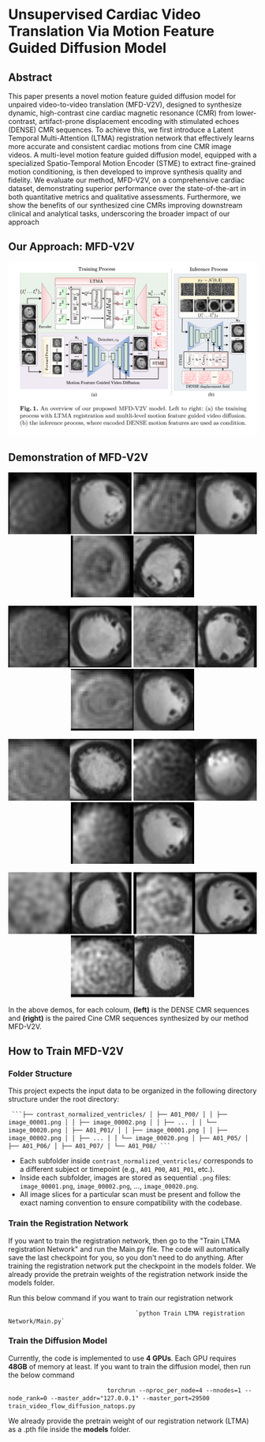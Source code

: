 # Unsupervised Cardiac Video Translation Via Motion Feature Guided Diffusion Model
## Abstract

This paper presents a novel motion feature guided diffusion model for unpaired video-to-video translation (MFD-V2V), designed to synthesize dynamic, high-contrast cine cardiac magnetic resonance (CMR) from lower-contrast, artifact-prone displacement encoding with stimulated echoes (DENSE) CMR sequences. To achieve this, we first introduce a Latent Temporal Multi-Attention (LTMA) registration network that effectively learns more accurate and consistent cardiac motions from cine CMR image videos. A multi-level motion feature guided diffusion model, equipped with a specialized Spatio-Temporal Motion Encoder (STME) to extract fine-grained motion conditioning, is then developed to improve synthesis quality and fidelity. We evaluate our method, MFD-V2V, on a comprehensive cardiac dataset, demonstrating superior performance over the state-of-the-art in both quantitative metrics and qualitative assessments. Furthermore, we show the benefits of our synthesized cine CMRs improving downstream clinical and analytical tasks, underscoring the broader impact of our approach

## Our Approach: MFD-V2V

![MFD-V2D Architecture](figures/overall_fig.png)

## Demonstration of MFD-V2V
<p align="center">
  <img src="MFD-V2V_demos/A01_P101_evaluation.gif" width="250" />
  <img src="MFD-V2V_demos/A01_P104_evaluation.gif" width="250" />
  <img src="MFD-V2V_demos/A01_P12_evaluation.gif" width="250" />
</p>
<p align="center">
  <img src="MFD-V2V_demos/A01_P17_evaluation.gif" width="250" />
  <img src="MFD-V2V_demos/A01_P19_evaluation.gif" width="250" />
  <img src="MFD-V2V_demos/A01_P22_evaluation.gif" width="250" />
</p>
<p align="center">
  <img src="MFD-V2V_demos/A01_P25_evaluation.gif" width="250" />
  <img src="MFD-V2V_demos/A01_P34_evaluation.gif" width="250" />
  <img src="MFD-V2V_demos/A01_P35_evaluation.gif" width="250" />
</p>
<p align="center">
  <img src="MFD-V2V_demos/A01_P42_evaluation.gif" width="250" />
  <img src="MFD-V2V_demos/A01_P43_evaluation.gif" width="250" />
  <img src="MFD-V2V_demos/A01_P46_evaluation.gif" width="250" />
</p>

In the above demos, for each coloum, **(left)** is the DENSE CMR sequences and **(right)** is the paired Cine CMR sequences synthesized by our method MFD-V2V. 

## How to Train MFD-V2V

### Folder Structure
This project expects the input data to be organized in the following directory structure under the root directory:

<pre><code> ```├── contrast_normalized_ventricles/ │ ├── A01_P00/ │ │ ├── image_00001.png │ │ ├── image_00002.png │ │ ├── ... │ │ └── image_00020.png │ ├── A01_P01/ │ │ ├── image_00001.png │ │ ├── image_00002.png │ │ ├── ... │ │ └── image_00020.png │ ├── A01_P05/ │ ├── A01_P06/ │ ├── A01_P07/ │ └── A01_P08/ ``` </code></pre>

- Each subfolder inside `contrast_normalized_ventricles/` corresponds to a different subject or timepoint (e.g., `A01_P00`, `A01_P01`, etc.).
- Inside each subfolder, images are stored as sequential `.png` files: `image_00001.png`, `image_00002.png`, ..., `image_00020.png`.
- All image slices for a particular scan must be present and follow the exact naming convention to ensure compatibility with the codebase.


### Train the Registration Network
If you want to train the registration network, then go to the "Train LTMA registration Network" and run the Main.py file. The code will automatically save the last checkpoint for you, so you don't need to do anything. After training the registration network put the checkpoint in the models folder. We already provide the pretrain weights of the registration network inside the models folder.

Run this below command if you want to train our registration network

                                        `python Train LTMA registration Network/Main.py`

### Train the Diffusion Model
Currently, the code is implemented to use **4 GPUs**. Each GPU requires **48GB** of memory at least. If you want to train the diffusion model, then run the below command

                                torchrun --nproc_per_node=4 --nnodes=1 --node_rank=0 --master_addr="127.0.0.1" --master_port=29500 train_video_flow_diffusion_natops.py 

We already provide the pretrain weight of our registration network (LTMA) as a .pth file inside the **models** folder.
